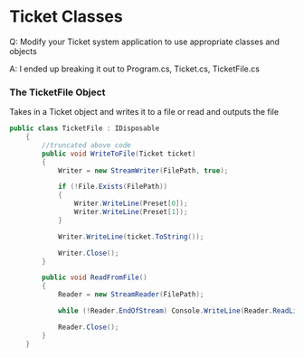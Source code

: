 # Ticket Classes #

Q: Modify your Ticket system application to use appropriate classes and objects

A: I ended up breaking it out to Program.cs, Ticket.cs, TicketFile.cs


### The TicketFile Object ### 
Takes in a Ticket object and writes it to a file or
read and outputs the file

```c#
public class TicketFile : IDisposable
    {
        //truncated above code
        public void WriteToFile(Ticket ticket)
        {
            Writer = new StreamWriter(FilePath, true);

            if (!File.Exists(FilePath))
            {
                Writer.WriteLine(Preset[0]);
                Writer.WriteLine(Preset[1]);
            }

            Writer.WriteLine(ticket.ToString());

            Writer.Close();
        }

        public void ReadFromFile()
        {
            Reader = new StreamReader(FilePath);

            while (!Reader.EndOfStream) Console.WriteLine(Reader.ReadLine());

            Reader.Close();
        }
    }
```

